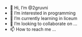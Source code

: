 - 👋 Hi, I’m @2gruvni
- 👀 I’m interested in programming
- 🌱 I’m currently learning in liceum  
- 💞️ I’m looking to collaborate on ...
- 📫 How to reach me ...

<!---
2gruvni/2gruvni is a ✨ special ✨ repository because its `README.md` (this file) appears on your GitHub profile.
You can click the Preview link to take a look at your changes.
--->
